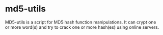 md5-utils
=========

MD5-utils is a script for MD5 hash function manipulations. It can crypt one or more word(s) and try to crack one or more hash(es) using online servers.
